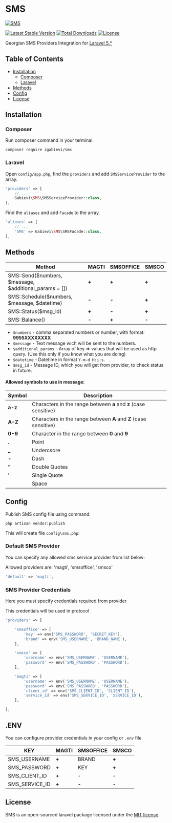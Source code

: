 # SMS

[![SMS](http://i.imgsafe.org/30339a3.png)](https://github.com/zgabievi/SMS)

[![Latest Stable Version](https://poser.pugx.org/zgabievi/sms/version.png)](https://packagist.org/packages/zgabievi/sms)
[![Total Downloads](https://poser.pugx.org/zgabievi/sms/d/total.png)](https://packagist.org/packages/zgabievi/sms)
[![License](https://poser.pugx.org/zgabievi/sms/license)](https://github.com/zgabievi/SMS)

Georgian SMS Providers Integration for [Laravel 5.*](http://laravel.com/)

## Table of Contents
- [Installation](#installation)
    - [Composer](#composer)
    - [Laravel](#laravel)
- [Methods](#methods)
- [Config](#config)
- [License](#license)

## Installation

### Composer

Run composer command in your terminal.

    composer require zgabievi/sms

### Laravel

Open `config/app.php`, find the `providers` and add `SMSServiceProvider` to the array.

```php
'providers' => [
    // ...
    Gabievi\SMS\SMSServiceProvider::class,
],
```

Find the `aliases` and add `Facade` to the array. 

```php
'aliases' => [
    // ...
    'SMS' => Gabievi\SMS\SMSFacade::class,
],
```

## Methods

| Method                                                 | MAGTI | SMSOFFICE | SMSCO |
|--------------------------------------------------------|-------|-----------|-------|
| SMS::Send($numbers, $message, $additional_params = []) | **+** |   **+**   | **+** |
| SMS::Schedule($numbers, $message, $datetime)           | **-** |   **-**   | **+** |
| SMS::Status($msg_id)                                   | **+** |   **-**   | **+** |
| SMS::Balance()                                         | **-** |   **+**   | **-** |

- `$numbers` - comma separated numbers or number, with format: **9955XXXXXXXX**
- `$message` - Text message wich will be sent to the numbers.
- `$additional_params` - Array of key => values that will be used as http query. (Use this only if you know what you are doing)
- `$datetime` - Datetime in format `Y-m-d H:i:s`.
- `$msg_id` - Message ID, which you will get from provider, to check status in future.

#### Allowed symbols to use in message:

| Symbol  | Description                                                      |
|---------|------------------------------------------------------------------|
| **a-z** | Characters in the range between **a** and **z** (case sensitive) |
| **A-Z** | Characters in the range between **A** and **Z** (case sensitive) |
| **0-9** | Character in the range between **0** and **9**                   |
| **.**   | Point                                                            |
| **_**   | Undercsore                                                       |
| **-**   | Dash                                                             |
| **"**   | Double Quotes                                                    |
| **'**   | Single Quote                                                     |
|         | Space                                                            |

## Config

Publish SMS config file using command:

    php artisan vendor:publish

This will create file `config\sms.php`:

### Default SMS Provider

You can specify any allowed sms service provider from list below:

Allowed providers are: 'magti', 'smsoffice', 'smsco'

```php
'default' => 'magti',
```

### SMS Provider Credentials

Here you must specify credentials required from provider

This credentials will be used in protocol

```php
'providers' => [

	'smsoffice' => [
		'key' => env('SMS_PASSWORD', 'SECRET_KEY'),
		'brand' => env('SMS_USERNAME', 'BRAND_NAME'),
	],

	'smsco' => [
		'username' => env('SMS_USERNAME', 'USERNAME'),
		'password' => env('SMS_PASSWORD', 'PASSWORD'),
	],

	'magti' => [
		'username' => env('SMS_USERNAME', 'USERNAME'),
		'password' => env('SMS_PASSWORD', 'PASSWORD'),
		'client_id' => env('SMS_CLIENT_ID', 'CLIENT_ID'),
		'service_id' => env('SMS_SERVICE_ID', 'SERVICE_ID'),
	],

],
```

## .ENV
You can configure provider credentials in your config or `.env` file

| KEY            | MAGTI | SMSOFFICE | SMSCO |
|----------------|-------|-----------|-------|
| SMS_USERNAME   | **+** |   BRAND   | **+** |
| SMS_PASSWORD   | **+** |    KEY    | **+** |
| SMS_CLIENT_ID  | **+** |   **-**   | **-** |
| SMS_SERVICE_ID | **+** |   **-**   | **-** |

## License

SMS is an open-sourced laravel package licensed under the [MIT license](http://opensource.org/licenses/MIT).
